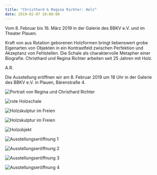 ```yaml
---
title: "Christhard & Regina Richter: Holz"
date: 2019-02-07 10:00:00
---
```

Vom 8. Februar bis 16. März 2019 in der Galerie des BBKV e.V. und im Theater Plauen.

Kraft von aus Rotation geborenen Holzformen bringt liebenswert grobe Eigenarten von Objekten in ein Kontrastfeld zwischen Perfektion und Akzeptanz von Fehlstellen. Die Schale als charaktervolle Metapher einer Biografie. Christhard und Regina Richter arbeiten seit 25 Jahren mit Holz.

A.R.

Die Ausstellung eröffnen wir am 8. Februar 2019 um 18 Uhr in der Galerie des BBKV e.V. in Plauen, Bärenstraße 4.

![Portrait von Regina und Christhard Richter](/img/christhard-und-regina-richter-holz/crr-holz-1.jpg)

![rote Holzschale](/img/christhard-und-regina-richter-holz/crr-holz-2.jpg)

<!--more-->

![Holzskulptur im Freien](/img/christhard-und-regina-richter-holz/crr-holz-3.jpg)

![Holzskulptur im Freien](/img/christhard-und-regina-richter-holz/crr-holz-4.jpg)

![Holzobjekt](/img/christhard-und-regina-richter-holz/crr-holz-5.jpg)

![Ausstellungseröffnung 1](/img/christhard-und-regina-richter-holz/crr-holz-6.jpg)

![Ausstellungseröffnung 2](/img/christhard-und-regina-richter-holz/crr-holz-7.jpg)

![Ausstellungseröffnung 3](/img/christhard-und-regina-richter-holz/crr-holz-8.jpg)

![Ausstellungseröffnung 4](/img/christhard-und-regina-richter-holz/crr-holz-9.jpg)
